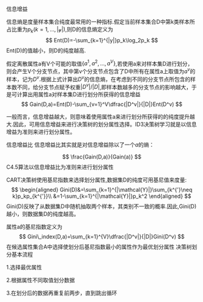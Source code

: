 信息增益


信息熵是度量样本集合纯度最常用的一种指标.假定当前样本集合D中第k类样本所占比重为$p_k(k=1,\dots,|\mathcal{y}|)$,则D的信息熵定义为
$$
Ent(D)=-\sum_{k=1}^{|y|}p_k\log_2p_k
$$ 
Ent(D)的值越小，则D的纯度越高.

假定离散属性a有V个可能的取值$\{a^1,a^2,\dots,a^V\}$,若使用a来对样本集D进行划分，则会产生V个分支节点，其中第v个分支节点包含了D中所有在属性a上取值为$a^v$的样本，记为$D^v$.根据上式计算出$D^v$的信息熵，在考虑到不同的分支节点所包含的样本数不同，给分支节点赋予权重$|D^v|/|D|$,即样本数越多的分支节点的影响越大，于是可计算出用属性a对样本集D进行划分所获得的信息增益
$$
Gain(D,a)=Ent(D)-\sum_{v=1}^V\dfrac{|D^v|}{|D|}Ent(D^v)
$$

一般而言，信息增益越大，则意味着使用属性a来进行划分所获得的的纯度提升越大.因此，可用信息增益来进行决策树的划分属性选择。ID3决策树学习就是以信息增益为准则来进行划分属性。

信息增益比
信息增益比其实就是对信息增益除以了一个$a$的熵：  

$$
\frac{Gain(D,a)}{Gain(a)}
$$
C4.5算法以信息增益比为准则来进行划分属性

CART决策树使用基尼指数来选择划分属性,数据集D的纯度可用基尼值来度量:
$$
\begin{aligned}
	Gini(D)&=\sum_{k=1}^{|\mathcal{Y}|}\sum_{k^{'}\neq k}p_kp_{k^{'}}\\
	&=1-\sum_{k=1}^{|\mathcal{Y}|}p_k^2
\end{aligned}
$$
Gini(D)反映了从数据集D中随机抽取两个样本，其类别不一致的概率.因此,Gini(D)越小，则数据集D的纯度越高。


属性a的基尼指数定义为
$$
	Gini\_index(D,a)=\sum_{k=1}^{V}\dfrac{|D^v|}{|D|}Gini(D^v)
$$
在候选属性集合A中选择使划分后基尼指数最小的属性作为最优划分属性
决策树划分基本流程

1.选择最优属性

2.根据属性不同取值划分数据

3.在划分后的数据再重复前两步，直到跳出循环